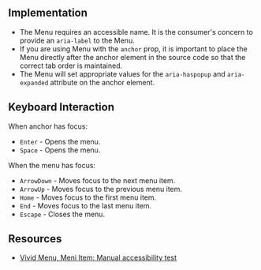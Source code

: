 ## Implementation

- The Menu requires an accessible name. It is the consumer's concern to provide an `aria-label` to the Menu.
- If you are using Menu with the `anchor` prop, it is important to place the Menu directly after the anchor element in the source code so that the correct tab order is maintained.
- The Menu will set appropriate values for the `aria-haspopup` and `aria-expanded` attribute on the anchor element.

## Keyboard Interaction

When anchor has focus:

- `Enter` - Opens the menu.
- `Space` - Opens the menu.

When the menu has focus:

- `ArrowDown` - Moves focus to the next menu item.
- `ArrowUp` - Moves focus to the previous menu item.
- `Home` - Moves focus to the first menu item.
- `End` - Moves focus to the last menu item.
- `Escape` - Closes the menu.

## Resources

- [Vivid Menu, Meni Item: Manual accessibility test](https://docs.google.com/spreadsheets/d/1EOl8Z1OoyPbHPZm1f8JdJK2qS3gcu-CdIT22s0YaEO8/edit?gid=1175911860#gid=1175911860)
